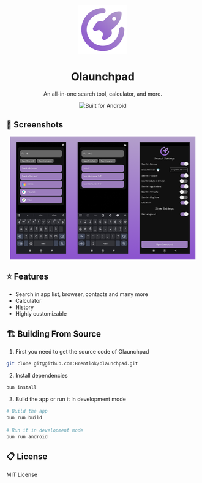 <div align="center">
  <img src="./assets/splash.png" width="128px" alt="Chronos Logo">
  <h1>Olaunchpad</h1>
  <p>An all-in-one search tool, calculator, and more.<p>
  <img src="https://forthebadge.com/images/badges/built-for-android.svg" alt="Built for Android">
</div>

## 🌄 Screenshots

<div align="center" style="display: flex; flex-wrap: wrap; justify-content: center">
  <img
    src="./assets/screenshots/search.png"
    alt="Olaunchpad Screenshot"
    width="32%"
    style="object-fit: cover"
  />
  <img
    src="./assets/screenshots/calculator.png"
    alt="Olaunchpad Screenshot"
    width="32%"
    style="object-fit: cover"
  />
  <img
    src="./assets/screenshots/settings.png"
    alt="Olaunchpad Screenshot"
    width="32%"
    style="object-fit: cover"
  />
</div>

## ⭐ Features

- Search in app list, browser, contacts and many more
- Calculator
- History
- Highly customizable

## 🏗️ Building From Source

1. First you need to get the source code of Olaunchpad

```bash
git clone git@github.com:Brentlok/olaunchpad.git
```

2. Install dependencies

```bash
bun install
```

3. Build the app or run it in development mode

```bash
# Build the app
bun run build

# Run it in development mode
bun run android
```

## 📋 License

MIT License
